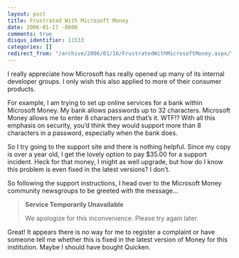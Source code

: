 ```yaml
---
layout: post
title: Frustrated With Microsoft Money
date: 2006-01-17 -0800
comments: true
disqus_identifier: 11533
categories: []
redirect_from: "/archive/2006/01/16/FrustratedWithMicrosoftMoney.aspx/"
---
```


I really appreciate how Microsoft has really opened up many of its
internal developer groups. I only wish this also applied to more of
their consumer products.

For example, I am trying to set up online services for a bank within
Microsoft Money. My bank allows passwords up to 32 characters. Microsoft
Money allows me to enter 8 characters and that’s it. WTF!? With all this
emphasis on security, you’d think they would support more than 8
characters in a password, especially when the bank does.

So I try going to the support site and there is nothing helpful. Since
my copy is over a year old, I get the lovely option to pay \$35.00 for a
support incident. Heck for that money, I might as well upgrade, but how
do I know this problem is even fixed in the latest versions? I don’t.

So following the support instructions, I head over to the Microsoft
Money community newsgroups to be greeted with the message...

> **Service Temporarily Unavailable**
>
> We apologize for this inconvenience. Please try again later.

Great! It appears there is no way for me to register a complaint or have
someone tell me whether this is fixed in the latest version of Money for
this institution. Maybe I should have bought Quicken.


